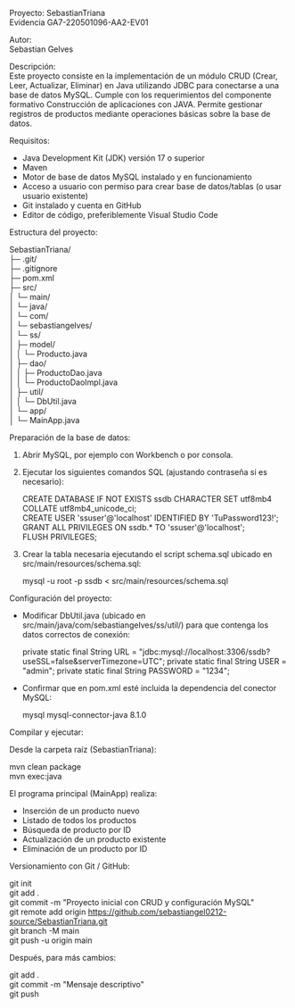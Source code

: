 Proyecto: SebastianTriana  
Evidencia GA7-220501096-AA2-EV01

Autor:  
Sebastian Gelves

Descripción:  
Este proyecto consiste en la implementación de un módulo CRUD (Crear, Leer, Actualizar, Eliminar) en Java utilizando JDBC para conectarse a una base de datos MySQL. Cumple con los requerimientos del componente formativo Construcción de aplicaciones con JAVA. Permite gestionar registros de productos mediante operaciones básicas sobre la base de datos.

Requisitos:  
- Java Development Kit (JDK) versión 17 o superior  
- Maven  
- Motor de base de datos MySQL instalado y en funcionamiento  
- Acceso a usuario con permiso para crear base de datos/tablas (o usar usuario existente)  
- Git instalado y cuenta en GitHub  
- Editor de código, preferiblemente Visual Studio Code  

Estructura del proyecto:

SebastianTriana/  
├─ .git/  
├─ .gitignore  
├─ pom.xml  
├─ src/  
│   └─ main/  
│       └─ java/  
│           └─ com/  
│               └─ sebastiangelves/  
│                   └─ ss/  
│                       ├─ model/  
│                       │   └─ Producto.java  
│                       ├─ dao/  
│                       │   ├─ ProductoDao.java  
│                       │   └─ ProductoDaoImpl.java  
│                       ├─ util/  
│                       │   └─ DbUtil.java  
│                       └─ app/  
│                           └─ MainApp.java  

Preparación de la base de datos:

1. Abrir MySQL, por ejemplo con Workbench o por consola.  
2. Ejecutar los siguientes comandos SQL (ajustando contraseña si es necesario):

   CREATE DATABASE IF NOT EXISTS ssdb CHARACTER SET utf8mb4 COLLATE utf8mb4_unicode_ci;  
   CREATE USER 'ssuser'@'localhost' IDENTIFIED BY 'TuPassword123!';  
   GRANT ALL PRIVILEGES ON ssdb.* TO 'ssuser'@'localhost';  
   FLUSH PRIVILEGES;

3. Crear la tabla necesaria ejecutando el script schema.sql ubicado en src/main/resources/schema.sql:

   mysql -u root -p ssdb < src/main/resources/schema.sql

Configuración del proyecto:

- Modificar DbUtil.java (ubicado en src/main/java/com/sebastiangelves/ss/util/) para que contenga los datos correctos de conexión:

  private static final String URL = "jdbc:mysql://localhost:3306/ssdb?useSSL=false&serverTimezone=UTC";
  private static final String USER = "admin";
  private static final String PASSWORD = "1234";

- Confirmar que en pom.xml esté incluida la dependencia del conector MySQL:

  <dependency>
    <groupId>mysql</groupId>
    <artifactId>mysql-connector-java</artifactId>
    <version>8.1.0</version>
  </dependency>

Compilar y ejecutar:

Desde la carpeta raíz (SebastianTriana):

mvn clean package  
mvn exec:java

El programa principal (MainApp) realiza:  
- Inserción de un producto nuevo  
- Listado de todos los productos  
- Búsqueda de producto por ID  
- Actualización de un producto existente  
- Eliminación de un producto por ID  

Versionamiento con Git / GitHub:

git init  
git add .  
git commit -m "Proyecto inicial con CRUD y configuración MySQL"  
git remote add origin https://github.com/sebastiangel0212-source/SebastianTriana.git  
git branch -M main  
git push -u origin main

Después, para más cambios:

git add .  
git commit -m "Mensaje descriptivo"  
git push

